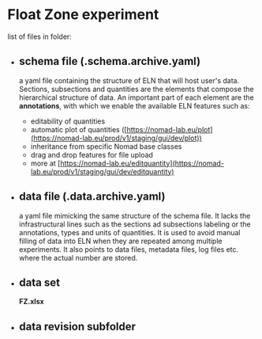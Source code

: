 # Float Zone experiment


list of files in folder:
* ## schema file (.schema.archive.yaml)
  
  a yaml file containing the structure of ELN that will host user's data. Sections, subsections and quantities are the elements that compose the hierarchical structure of data. An important part of each element are the **annotations**, with which we enable the available ELN features such as: 
    * editability of quantities
    * automatic plot of quantities ([https://nomad-lab.eu/plot](https://nomad-lab.eu/prod/v1/staging/gui/dev/plot))
    * inheritance from specific Nomad base classes
    * drag and drop features for file upload
    * more at [https://nomad-lab.eu/editquantity](https://nomad-lab.eu/prod/v1/staging/gui/dev/editquantity)

* ## data file (.data.archive.yaml)
  a yaml file mimicking the same structure of the schema file. It lacks the infrastructural lines such as the sections ad subsections labeling or the annotations, types and units of quantities. It is used to avoid manual filling of data into ELN when they are repeated among multiple experiments. It also points to data files, metadata files, log files etc. where the actual number are stored. 

* ## data set 
  
  **FZ.xlsx** 

* ## data revision subfolder